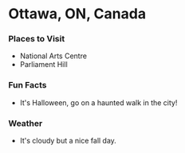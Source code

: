 # Ottawa, ON, Canada

### Places to Visit
- National Arts Centre
- Parliament Hill

### Fun Facts
- It's Halloween, go on a haunted walk in the city!

### Weather
- It's cloudy but a nice fall day.

